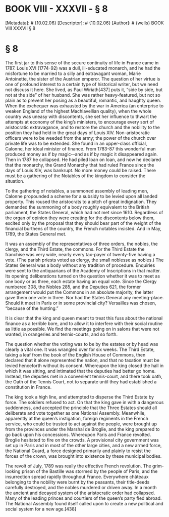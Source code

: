 # BOOK VIII - XXXVII - § 8
[Metadata]: # {10.02.06}
[Descriptor]: # {10.02.06}
[Author]: # {wells}
BOOK VIII
XXXVII
§ 8
# § 8
The first jar to this sense of the secure continuity of life in France came in
1787. Louis XVI (1774-92) was a dull, ill-educated monarch, and he had the
misfortune to be married to a silly and extravagant woman, Marie Antoinette,
the sister of the Austrian emperor. The question of her virtue is one of
profound interest to a certain type of historical writer, but we need not
discuss it here. She lived, as Paul Wiriath[437] puts it, “side by side, but
not at the side” of her husband. She was rather heavy-featured, but not so
plain as to prevent her posing as a beautiful, romantic, and haughty queen.
When the exchequer was exhausted by the war in America (an enterprise to weaken
England of the highest Machiavellian quality), when the whole country was
uneasy with discontents, she set her influence to thwart the attempts at
economy of the king’s ministers, to encourage every sort of aristocratic
extravagance, and to restore the church and the nobility to the position they
had held in the great days of Louis XIV. Non-aristocratic officers were to be
weeded from the army; the power of the church over private life was to be
extended. She found in an upper-class official, Calonne, her ideal minister of
finance. From 1783-87 this wonderful man produced money as if by magic--and as
if by magic it disappeared again. Then in 1787 he collapsed. He had piled loan
on loan, and now he declared that the monarchy, the Grand Monarchy that had
ruled France since the days of Louis XIV, was bankrupt. No more money could be
raised. There must be a gathering of the Notables of the kingdom to consider
the situation.

To the gathering of notables, a summoned assembly of leading men, Calonne
propounded a scheme for a subsidy to be levied upon all landed property. This
roused the aristocrats to a pitch of great indignation. They demanded the
summoning of a body roughly equivalent to the British parliament, the States
General, which had not met since 1610. Regardless of the organ of opinion they
were creating for the discontents below them, excited only by the proposal that
they should bear part of the weight of the financial burthens of the country,
the French notables insisted. And in May, 1789, the States General met.

It was an assembly of the representatives of three orders, the nobles, the
clergy, and the Third Estate, the commons. For the Third Estate the franchise
was very wide, nearly every tax-payer of twenty-five having a vote. (The parish
priests voted as clergy, the small noblesse as nobles.) The States General was
a body without any tradition of procedure. Enquiries were sent to the
antiquarians of the Academy of Inscriptions in that matter. Its opening
deliberations turned on the question whether it was to meet as one body or as
three, each estate having an equal vote. Since the Clergy numbered 308, the
Nobles 285, and the Deputies 621, the former arrangement would put the Commons
in an absolute majority, the latter gave them one vote in three. Nor had the
States General any meeting-place. Should it meet in Paris or in some provincial
city? Versailles was chosen, “because of the hunting.”

It is clear that the king and queen meant to treat this fuss about the national
finance as a terrible bore, and to allow it to interfere with their social
routine as little as possible. We find the meetings going on in salons that
were not wanted, in orangeries and tennis-courts, and so forth.

The question whether the voting was to be by the estates or by head was clearly
a vital one. It was wrangled over for six weeks. The Third Estate, taking a
leaf from the book of the English House of Commons, then declared that it alone
represented the nation, and that no taxation must be levied henceforth without
its consent. Whereupon the king closed the hall in which it was sitting, and
intimated that the deputies had better go home. Instead, the deputies met in a
convenient tennis-court, and there took oath, the Oath of the Tennis Court, not
to separate until they had established a constitution in France.

The king took a high line, and attempted to disperse the Third Estate by force.
The soldiers refused to act. On that the king gave in with a dangerous
suddenness, and accepted the principle that the Three Estates should all
deliberate and vote together as one National Assembly. Meanwhile, apparently at
the queen’s instigation, foreign regiments in the French service, who could be
trusted to act against the people, were brought up from the provinces under the
Marshal de Broglie, and the king prepared to go back upon his concessions.
Whereupon Paris and France revolted. Broglie hesitated to fire on the crowds. A
provisional city government was set up in Paris and in most of the other large
cities, and a new armed force, the National Guard, a force designed primarily
and plainly to resist the forces of the crown, was brought into existence by
these municipal bodies.

The revolt of July, 1789 was really the effective French revolution. The
grim-looking prison of the Bastille was stormed by the people of Paris, and the
insurrection spread rapidly throughout France. Everywhere châteaux belonging to
the nobility were burnt by the peasants, their title-deeds carefully destroyed,
and the nobles murdered or driven away. In a month the ancient and decayed
system of the aristocratic order had collapsed. Many of the leading princes and
courtiers of the queen’s party fled abroad. The National Assembly found itself
called upon to create a new political and social system for a new age.[438]

